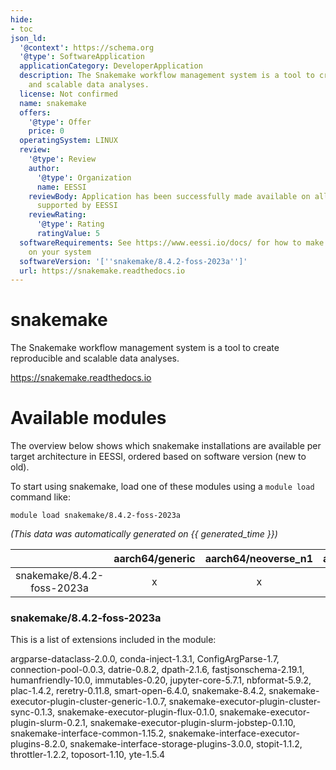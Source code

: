 ```yaml
---
hide:
- toc
json_ld:
  '@context': https://schema.org
  '@type': SoftwareApplication
  applicationCategory: DeveloperApplication
  description: The Snakemake workflow management system is a tool to create reproducible
    and scalable data analyses.
  license: Not confirmed
  name: snakemake
  offers:
    '@type': Offer
    price: 0
  operatingSystem: LINUX
  review:
    '@type': Review
    author:
      '@type': Organization
      name: EESSI
    reviewBody: Application has been successfully made available on all architectures
      supported by EESSI
    reviewRating:
      '@type': Rating
      ratingValue: 5
  softwareRequirements: See https://www.eessi.io/docs/ for how to make EESSI available
    on your system
  softwareVersion: '[''snakemake/8.4.2-foss-2023a'']'
  url: https://snakemake.readthedocs.io
---
```


snakemake
=========


The Snakemake workflow management system is a tool to create reproducible and scalable data analyses.

https://snakemake.readthedocs.io
# Available modules


The overview below shows which snakemake installations are available per target architecture in EESSI, ordered based on software version (new to old).

To start using snakemake, load one of these modules using a `module load` command like:

```shell
module load snakemake/8.4.2-foss-2023a
```

*(This data was automatically generated on {{ generated_time }})*  

| |aarch64/generic|aarch64/neoverse_n1|aarch64/neoverse_v1|x86_64/generic|x86_64/amd/zen2|x86_64/amd/zen3|x86_64/amd/zen4|x86_64/intel/haswell|x86_64/intel/skylake_avx512|
| :---: | :---: | :---: | :---: | :---: | :---: | :---: | :---: | :---: | :---: |
|snakemake/8.4.2-foss-2023a|x|x|x|x|x|x|x|x|x|


### snakemake/8.4.2-foss-2023a

This is a list of extensions included in the module:

argparse-dataclass-2.0.0, conda-inject-1.3.1, ConfigArgParse-1.7, connection-pool-0.0.3, datrie-0.8.2, dpath-2.1.6, fastjsonschema-2.19.1, humanfriendly-10.0, immutables-0.20, jupyter-core-5.7.1, nbformat-5.9.2, plac-1.4.2, reretry-0.11.8, smart-open-6.4.0, snakemake-8.4.2, snakemake-executor-plugin-cluster-generic-1.0.7, snakemake-executor-plugin-cluster-sync-0.1.3, snakemake-executor-plugin-flux-0.1.0, snakemake-executor-plugin-slurm-0.2.1, snakemake-executor-plugin-slurm-jobstep-0.1.10, snakemake-interface-common-1.15.2, snakemake-interface-executor-plugins-8.2.0, snakemake-interface-storage-plugins-3.0.0, stopit-1.1.2, throttler-1.2.2, toposort-1.10, yte-1.5.4